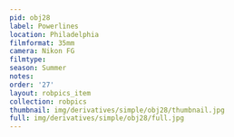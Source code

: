 ```yaml
---
pid: obj28
label: Powerlines
location: Philadelphia
filmformat: 35mm
camera: Nikon FG
filmtype: 
season: Summer
notes: 
order: '27'
layout: robpics_item
collection: robpics
thumbnail: img/derivatives/simple/obj28/thumbnail.jpg
full: img/derivatives/simple/obj28/full.jpg
---
```

